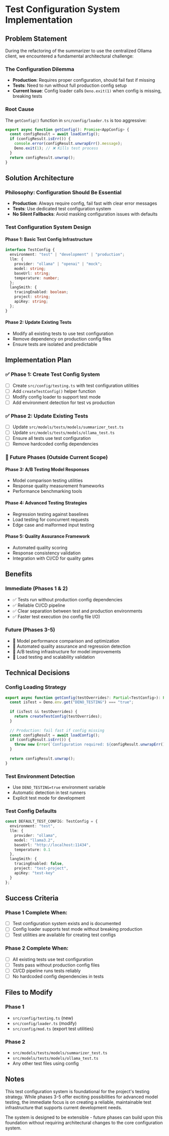 # Test Configuration System Implementation

## Problem Statement

During the refactoring of the summarizer to use the centralized Ollama client, we encountered a fundamental architectural challenge:

### The Configuration Dilemma
- **Production**: Requires proper configuration, should fail fast if missing
- **Tests**: Need to run without full production config setup
- **Current Issue**: Config loader calls `Deno.exit(1)` when config is missing, breaking tests

### Root Cause
The `getConfig()` function in `src/config/loader.ts` is too aggressive:
```typescript
export async function getConfig(): Promise<AppConfig> {
  const configResult = await loadConfig();
  if (configResult.isErr()) {
    console.error(configResult.unwrapErr().message);
    Deno.exit(1); // ❌ Kills test process
  }
  return configResult.unwrap();
}
```

## Solution Architecture

### Philosophy: Configuration Should Be Essential
- **Production**: Always require config, fail fast with clear error messages
- **Tests**: Use dedicated test configuration system
- **No Silent Fallbacks**: Avoid masking configuration issues with defaults

### Test Configuration System Design

#### Phase 1: Basic Test Config Infrastructure
```typescript
interface TestConfig {
  environment: "test" | "development" | "production";
  llm: {
    provider: "ollama" | "openai" | "mock";
    model: string;
    baseUrl: string;
    temperature: number;
  };
  langSmith: {
    tracingEnabled: boolean;
    project: string;
    apiKey: string;
  };
}
```

#### Phase 2: Update Existing Tests
- Modify all existing tests to use test configuration
- Remove dependency on production config files
- Ensure tests are isolated and predictable

## Implementation Plan

### ✅ Phase 1: Create Test Config System
- [ ] Create `src/config/testing.ts` with test configuration utilities
- [ ] Add `createTestConfig()` helper function
- [ ] Modify config loader to support test mode
- [ ] Add environment detection for test vs production

### ✅ Phase 2: Update Existing Tests  
- [ ] Update `src/models/tests/models/summarizer_test.ts`
- [ ] Update `src/models/tests/models/ollama_test.ts`
- [ ] Ensure all tests use test configuration
- [ ] Remove hardcoded config dependencies

### 🔮 Future Phases (Outside Current Scope)

#### Phase 3: A/B Testing Model Responses
- Model comparison testing utilities
- Response quality measurement frameworks
- Performance benchmarking tools

#### Phase 4: Advanced Testing Strategies
- Regression testing against baselines
- Load testing for concurrent requests
- Edge case and malformed input testing

#### Phase 5: Quality Assurance Framework
- Automated quality scoring
- Response consistency validation
- Integration with CI/CD for quality gates

## Benefits

### Immediate (Phases 1 & 2)
- ✅ Tests run without production config dependencies
- ✅ Reliable CI/CD pipeline
- ✅ Clear separation between test and production environments
- ✅ Faster test execution (no config file I/O)

### Future (Phases 3-5)
- 🔮 Model performance comparison and optimization
- 🔮 Automated quality assurance and regression detection
- 🔮 A/B testing infrastructure for model improvements
- 🔮 Load testing and scalability validation

## Technical Decisions

### Config Loading Strategy
```typescript
export async function getConfig(testOverrides?: Partial<TestConfig>): Promise<AppConfig> {
  const isTest = Deno.env.get("DENO_TESTING") === "true";
  
  if (isTest && testOverrides) {
    return createTestConfig(testOverrides);
  }
  
  // Production: fail fast if config missing
  const configResult = await loadConfig();
  if (configResult.isErr()) {
    throw new Error(`Configuration required: ${configResult.unwrapErr().message}`);
  }
  
  return configResult.unwrap();
}
```

### Test Environment Detection
- Use `DENO_TESTING=true` environment variable
- Automatic detection in test runners
- Explicit test mode for development

### Test Config Defaults
```typescript
const DEFAULT_TEST_CONFIG: TestConfig = {
  environment: "test",
  llm: {
    provider: "ollama",
    model: "llama3.2",
    baseUrl: "http://localhost:11434",
    temperature: 0.1
  },
  langSmith: {
    tracingEnabled: false,
    project: "test-project",
    apiKey: "test-key"
  }
};
```

## Success Criteria

### Phase 1 Complete When:
- [ ] Test configuration system exists and is documented
- [ ] Config loader supports test mode without breaking production
- [ ] Test utilities are available for creating test configs

### Phase 2 Complete When:
- [ ] All existing tests use test configuration
- [ ] Tests pass without production config files
- [ ] CI/CD pipeline runs tests reliably
- [ ] No hardcoded config dependencies in tests

## Files to Modify

### Phase 1
- `src/config/testing.ts` (new)
- `src/config/loader.ts` (modify)
- `src/config/mod.ts` (export test utilities)

### Phase 2
- `src/models/tests/models/summarizer_test.ts`
- `src/models/tests/models/ollama_test.ts`
- Any other test files using config

## Notes

This test configuration system is foundational for the project's testing strategy. While phases 3-5 offer exciting possibilities for advanced model testing, the immediate focus is on creating a reliable, maintainable test infrastructure that supports current development needs.

The system is designed to be extensible - future phases can build upon this foundation without requiring architectural changes to the core configuration system.
